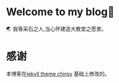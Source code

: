 # Welcome to my blog:tada: 

🌏  我等采石之人,当心怀建造大教堂之愿景。

# 感谢
本博客在[jekyll theme chirpy](https://github.com/cotes2020/jekyll-theme-chirpy) 基础上修改的。



